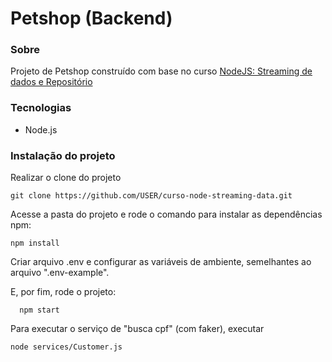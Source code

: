 # Petshop (Backend)

### Sobre

Projeto de Petshop construído com base no curso [NodeJS: Streaming de dados e Repositório](https://cursos.alura.com.br/course/nodejs-streaming-dados)

### Tecnologias

- Node.js

### Instalação do projeto

Realizar o clone do projeto

    git clone https://github.com/USER/curso-node-streaming-data.git

Acesse a pasta do projeto e rode o comando para instalar as dependências npm:

    npm install

Criar arquivo .env e configurar as variáveis de ambiente, semelhantes ao arquivo ".env-example".

E, por fim, rode o projeto:

```
  npm start
```

Para executar o serviço de "busca cpf" (com faker), executar

    node services/Customer.js
